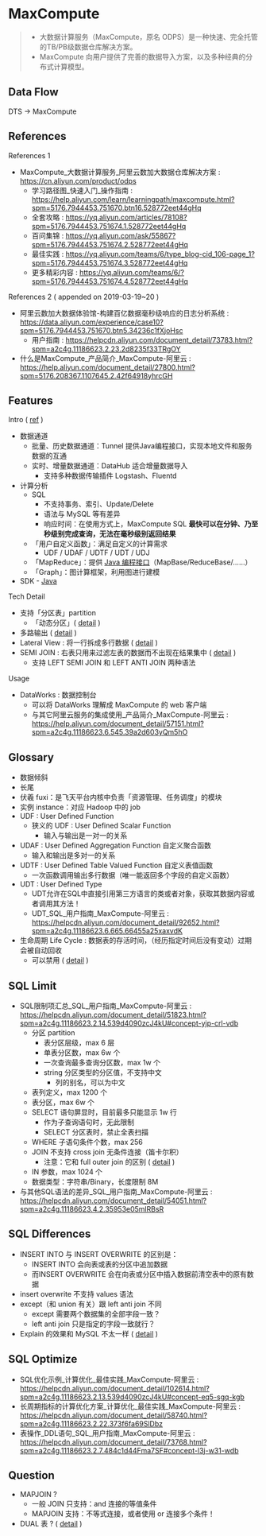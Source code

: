 # MaxCompute

> - 大数据计算服务（MaxCompute，原名 ODPS）是一种快速、完全托管的TB/PB级数据仓库解决方案。
> - MaxCompute 向用户提供了完善的数据导入方案，以及多种经典的分布式计算模型。

## Data Flow

DTS -> MaxCompute

## References

References 1

- MaxCompute_大数据计算服务_阿里云数加大数据仓库解决方案 : https://cn.aliyun.com/product/odps
    - 学习路径图_快速入门_操作指南 : https://help.aliyun.com/learn/learningpath/maxcompute.html?spm=5176.7944453.751670.btn16.528772eet44gHq
    - 全套攻略 : https://yq.aliyun.com/articles/78108?spm=5176.7944453.751674.1.528772eet44gHq
    - 百问集锦 : https://yq.aliyun.com/ask/55867?spm=5176.7944453.751674.2.528772eet44gHq
    - 最佳实践 : https://yq.aliyun.com/teams/6/type_blog-cid_106-page_1?spm=5176.7944453.751674.3.528772eet44gHq
    - 更多精彩内容 : https://yq.aliyun.com/teams/6/?spm=5176.7944453.751674.4.528772eet44gHq

References 2 ( appended on 2019-03-19~20 )

- 阿里云数加大数据体验馆-构建百亿数据毫秒级响应的日志分析系统 : https://data.aliyun.com/experience/case10?spm=5176.7944453.751670.btn5.34236c1fXjoHsc
    - 用户指南 : https://helpcdn.aliyun.com/document_detail/73783.html?spm=a2c4g.11186623.2.23.2d8235f33TRgOY
- 什么是MaxCompute_产品简介_MaxCompute-阿里云 : https://help.aliyun.com/document_detail/27800.html?spm=5176.208367.1107645.2.42f64918yhrcGH

## Features

Intro ( [ref](https://help.aliyun.com/document_detail/27800.html?spm=5176.208367.1107645.2.42f64918yhrcGH) )

- 数据通道
    - 批量、历史数据通道：Tunnel 提供Java编程接口，实现本地文件和服务数据的互通
    - 实时、增量数据通道：DataHub 适合增量数据导入
        - 支持多种数据传输插件 Logstash、Fluentd
- 计算分析
    - SQL
        - 不支持事务、索引、Update/Delete
        - 语法与 MySQL 等有差异
        - 响应时间：在使用方式上，MaxCompute SQL **最快可以在分钟、乃至秒级别完成查询，无法在毫秒级别返回结果**
    - 「用户自定义函数」：满足自定义的计算需求
        - UDF / UDAF / UDTF / UDT / UDJ
    - 「MapReduce」：提供 [Java 编程接口](https://help.aliyun.com/document_detail/27883.html?spm=a2c4g.11186623.6.686.c6097b56IAdWgR)（MapBase/ReduceBase/……）
    - 「Graph」：图计算框架，利用图进行建模
- SDK - [Java](https://help.aliyun.com/document_detail/34614.html?spm=a2c4g.11186623.2.29.1c9d1536rQWZxC#concept-utw-vvc-5db)

Tech Detail

- 支持「分区表」partition
    - 「动态分区」( [detail](https://helpcdn.aliyun.com/document_detail/73779.html?spm=a2c4g.11186623.2.10.78327a71NlDfQR) )
- 多路输出 ( [detail](https://helpcdn.aliyun.com/document_detail/73776.html?spm=a2c4g.11186623.2.17.32155f20skrxZC) )
- Lateral View : 将一行拆成多行数据 ( [detail](https://helpcdn.aliyun.com/document_detail/87722.html?spm=a2c4g.11186623.2.18.602a10d0yevW4A) )
- SEMI JOIN : 右表只用来过滤左表的数据而不出现在结果集中 ( [detail](https://helpcdn.aliyun.com/document_detail/73784.html?spm=a2c4g.11186623.2.15.6c813acbZcQQZA) )
    - 支持 LEFT SEMI JOIN 和 LEFT ANTI JOIN 两种语法

Usage

- DataWorks : 数据控制台
    - 可以将 DataWorks 理解成 MaxCompute 的 web 客户端
    - 与其它阿里云服务的集成使用_产品简介_MaxCompute-阿里云 : https://help.aliyun.com/document_detail/57151.html?spm=a2c4g.11186623.6.545.39a2d603yQm5hO

## Glossary

- 数据倾斜
- 长尾
- 伏羲 fuxi：是飞天平台内核中负责「资源管理、任务调度」的模块
- 实例 instance：对应 Hadoop 中的 job
- UDF : User Defined Function
    - 狭义的 UDF : User Defined Scalar Function
        - 输入与输出是一对一的关系
- UDAF : User Defined Aggregation Function 自定义聚合函数
    - 输入和输出是多对一的关系
- UDTF : User Defined Table Valued Function 自定义表值函数
    - 一次函数调用输出多行数据（唯一能返回多个字段的自定义函数）
- UDT : User Defined Type
    - UDT允许在SQL中直接引用第三方语言的类或者对象，获取其数据内容或者调用其方法！
    - UDT_SQL_用户指南_MaxCompute-阿里云 : https://helpcdn.aliyun.com/document_detail/92652.html?spm=a2c4g.11186623.6.665.66455a25xaxvdK
- 生命周期 Life Cycle : 数据表的存活时间，（经历指定时间后没有变动）过期会被自动回收
    - 可以禁用 ( [detail](https://helpcdn.aliyun.com/document_detail/73769.html?spm=a2c4g.11186623.2.53.20316aaaV4AKrw) )

## SQL Limit

- SQL限制项汇总_SQL_用户指南_MaxCompute-阿里云 : https://helpcdn.aliyun.com/document_detail/51823.html?spm=a2c4g.11186623.2.14.539d4090zcJ4kU#concept-yjp-crl-vdb
    - 分区 partition
        - 表分区层级，max 6 层
        - 单表分区数，max 6w 个
        - 一次查询最多查询分区数，max 1w 个
        - string 分区类型的分区值，不支持中文
            - 列的别名，可以为中文
    - 表列定义，max 1200 个
    - 表分区，max 6w 个
    - SELECT 语句屏显时，目前最多只能显示 1w 行
        - 作为子查询语句时，无此限制
        - SELECT 分区表时，禁止全表扫描
    - WHERE 子语句条件个数，max 256
    - JOIN 不支持 cross join 无条件连接（笛卡尔积）
        - 注意：它和 full outer join 的区别 ( [detail](https://stackoverflow.com/questions/3228871/sql-server-what-is-the-difference-between-cross-join-and-full-outer-join) )
    - IN 参数，max 1024 个
    - 数据类型：字符串/Binary，长度限制 8M
- 与其他SQL语法的差异_SQL_用户指南_MaxCompute-阿里云 : https://helpcdn.aliyun.com/document_detail/54051.html?spm=a2c4g.11186623.4.2.35953e05mlRBsR

## SQL Differences

- INSERT INTO 与 INSERT OVERWRITE 的区别是：
    - INSERT INTO 会向表或表的分区中追加数据
    - 而INSERT OVERWRITE 会在向表或分区中插入数据前清空表中的原有数据
- insert overwrite 不支持 values 语法
- except（和 union 有关）跟 left anti join 不同
    - except 需要两个数据集的全部字段一致？
    - left anti join 只是指定的字段一致就行？
- Explain 的效果和 MySQL 不太一样 ( [detail](https://helpcdn.aliyun.com/document_detail/73787.html?spm=a2c4g.11186623.2.10.36ad47c5O2ZU2p) )

## SQL Optimize

- SQL优化示例_计算优化_最佳实践_MaxCompute-阿里云 : https://helpcdn.aliyun.com/document_detail/102614.html?spm=a2c4g.11186623.2.13.539d4090zcJ4kU#concept-eq5-sgq-kgb
- 长周期指标的计算优化方案_计算优化_最佳实践_MaxCompute-阿里云 : https://helpcdn.aliyun.com/document_detail/58740.html?spm=a2c4g.11186623.2.22.373f6fa69SlDbz
- 表操作_DDL语句_SQL_用户指南_MaxCompute-阿里云 : https://helpcdn.aliyun.com/document_detail/73768.html?spm=a2c4g.11186623.2.7.484c1d44Fma7SF#concept-l3j-w31-wdb

## Question

- MAPJOIN ?
    - 一般 JOIN 只支持：and 连接的等值条件
    - MAPJOIN 支持：不等式连接，或者使用 or 连接多个条件！
- DUAL 表 ? ( [detail](https://helpcdn.aliyun.com/document_detail/27819.html?spm=a2c4g.11186623.6.574.7d5d2df25wtAKg) )